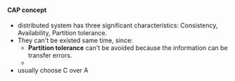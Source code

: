 #### CAP concept
- distributed system has three significant characteristics: Consistency, Availability, Partition tolerance.
- They can't be existed same time, since:
  - **Partition tolerance** can't be avoided because the information can be transfer errors.
  - 
- usually choose C over A

